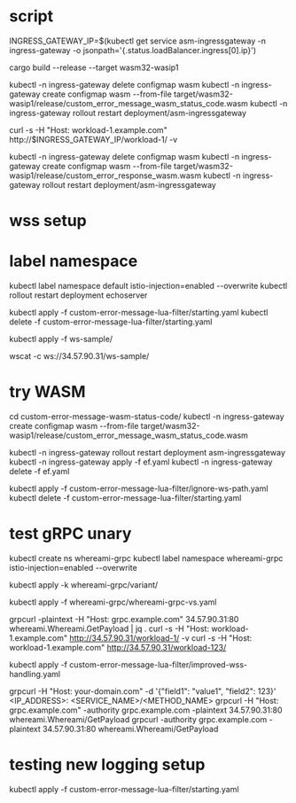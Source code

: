 # script
INGRESS_GATEWAY_IP=$(kubectl get service asm-ingressgateway -n ingress-gateway -o jsonpath='{.status.loadBalancer.ingress[0].ip}')

cargo build --release --target wasm32-wasip1

kubectl -n ingress-gateway delete configmap wasm
kubectl -n ingress-gateway create configmap wasm --from-file target/wasm32-wasip1/release/custom_error_message_wasm_status_code.wasm
kubectl -n ingress-gateway rollout restart deployment/asm-ingressgateway

curl -s -H "Host: workload-1.example.com" http://$INGRESS_GATEWAY_IP/workload-1/ -v

kubectl -n ingress-gateway delete configmap wasm
kubectl -n ingress-gateway create configmap wasm --from-file target/wasm32-wasip1/release/custom_error_response_wasm.wasm
kubectl -n ingress-gateway rollout restart deployment/asm-ingressgateway



# wss setup

# label namespace 
kubectl label namespace default istio-injection=enabled --overwrite
kubectl rollout restart deployment echoserver

kubectl apply -f custom-error-message-lua-filter/starting.yaml
kubectl delete -f custom-error-message-lua-filter/starting.yaml

kubectl apply -f ws-sample/

wscat -c ws://34.57.90.31/ws-sample/

# try WASM 
cd custom-error-message-wasm-status-code/
kubectl -n ingress-gateway create configmap wasm --from-file target/wasm32-wasip1/release/custom_error_message_wasm_status_code.wasm


kubectl -n ingress-gateway rollout restart deployment asm-ingressgateway
kubectl -n ingress-gateway apply -f ef.yaml
kubectl -n ingress-gateway delete -f ef.yaml


kubectl apply -f custom-error-message-lua-filter/ignore-ws-path.yaml
kubectl delete -f custom-error-message-lua-filter/starting.yaml

# test gRPC unary 
kubectl create ns whereami-grpc
kubectl label namespace whereami-grpc istio-injection=enabled --overwrite

kubectl apply -k whereami-grpc/variant/

kubectl apply -f whereami-grpc/whereami-grpc-vs.yaml

grpcurl -plaintext -H "Host: grpc.example.com" 34.57.90.31:80 whereami.Whereami.GetPayload | jq .
curl -s -H "Host: workload-1.example.com" http://34.57.90.31/workload-1/ -v 
curl -s -H "Host: workload-1.example.com" http://34.57.90.31/workload-123/

kubectl apply -f custom-error-message-lua-filter/improved-wss-handling.yaml

grpcurl -H "Host: your-domain.com" -d '{"field1": "value1", "field2": 123}' <IP_ADDRESS>:<PORT> <SERVICE_NAME>/<METHOD_NAME>
grpcurl -H "Host: grpc.example.com" -authority grpc.example.com -plaintext 34.57.90.31:80 whereami.Whereami/GetPayload
grpcurl -authority grpc.example.com -plaintext 34.57.90.31:80 whereami.Whereami/GetPayload


# testing new logging setup
kubectl apply -f custom-error-message-lua-filter/starting.yaml